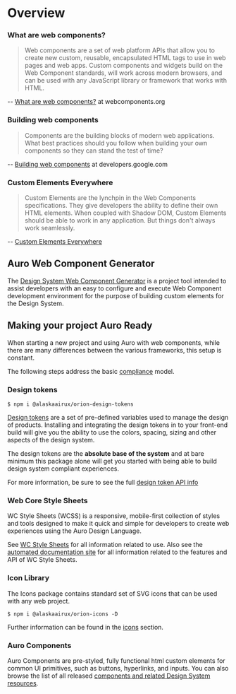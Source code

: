 # Overview

### What are web components?

> Web components are a set of web platform APIs that allow you to create new custom, reusable, encapsulated HTML tags to use in web pages and web apps. Custom components and widgets build on the Web Component standards, will work across modern browsers, and can be used with any JavaScript library or framework that works with HTML.

-- [What are web components?](https://www.webcomponents.org/introduction) at webcomponents.org

### Building web components

> Components are the building blocks of modern web applications. What best practices should you follow when building your own components so they can stand the test of time?

-- [Building web components](https://developers.google.com/web/fundamentals/web-components) at developers.google.com

### Custom Elements Everywhere

> Custom Elements are the lynchpin in the Web Components specifications. They give developers the ability to define their own HTML elements. When coupled with Shadow DOM, Custom Elements should be able to work in any application. But things don't always work seamlessly.

-- [Custom Elements Everywhere](https://custom-elements-everywhere.com/)

## Auro Web Component Generator

The [Design System Web Component Generator](/getting-started/developers/generator) is a project tool intended to assist developers with an easy to configure and execute Web Component development environment for the purpose of building custom elements for the Design System.


## Making your project Auro Ready

When starting a new project and using Auro with web components, while there are many differences between the various frameworks, this setup is constant.

The following steps address the basic [compliance](/getting-started/developers/compliance) model.

### Design tokens

```
$ npm i @alaskaairux/orion-design-tokens
```

[Design tokens](/getting-started/developers/design-tokens) are a set of pre-defined variables used to manage the design of products. Installing and integrating the design tokens in to your front-end build will give you the ability to use the colors, spacing, sizing and other aspects of the design system.

The design tokens are the **absolute base of the system** and at bare minimum this package alone will get you started with being able to build design system compliant experiences.

For more information, be sure to see the full [design token API info](/getting-started/developers/design-tokens/install)

### Web Core Style Sheets

WC Style Sheets (WCSS) is a responsive, mobile-first collection of styles and tools designed to make it quick and simple for developers to create web experiences using the Auro Design Language.

See [WC Style Sheets](/webcorestylesheets) for all information related to use. Also see the [automated documentation site](https://alaskaairlines.github.io/WebCoreStyleSheets/) for all information related to the features and API of WC Style Sheets.

### Icon Library

The Icons package contains standard set of SVG icons that can be used with any web project.

```
$ npm i @alaskaairux/orion-icons -D
```

Further information can be found in the [icons](/core/auro-icons/install) section.

### Auro Components

Auro Components are pre-styled, fully functional html custom elements for common UI primitives, such as buttons, hyperlinks, and inputs. You can also browse the list of all released [components and related Design System resources](/support/components).
